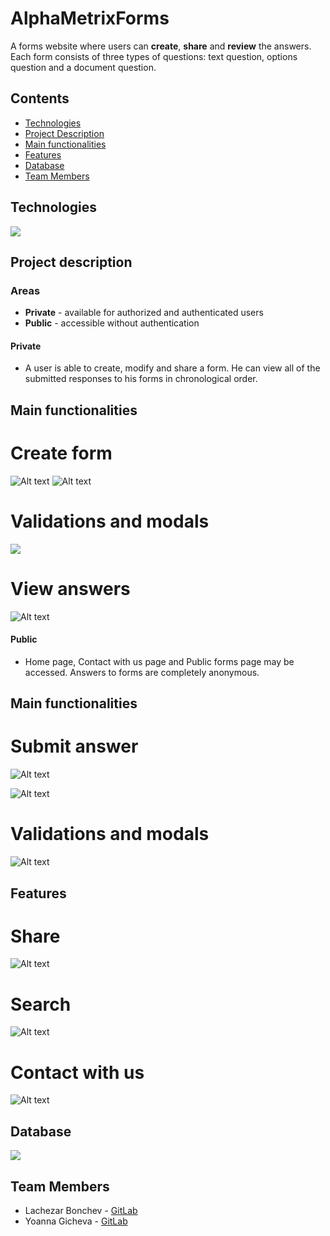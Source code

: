 # AlphaMetrixForms
A forms website where users can **create**, **share** and **review** the answers.
Each form consists of three types of questions: text question, options question and a document question.

## Contents

- [Technologies](#technologies)
- [Project Description](#project-description)
- [Main functionalities](#main-functionalities)
- [Features](#features)
- [Database](#database)
- [Team Members](#team-members)

## Technologies
![](/Images/git-technologies.png)

## Project description
### Areas
* **Private** - available for authorized and authenticated users 
* **Public** -  accessible without authentication

#### Private
* A user is able to create, modify and share a form. He can view all of the submitted responses to his forms in chronological order.

## Main functionalities
# Create form
![Alt text](/Images/textquestion.png)
![Alt text](/Images/optionquestion.png)

# Validations and modals
![](/Images/success.png)

# View answers
![Alt text](/Images/download.png)


#### Public
* Home page, Contact with us page and Public forms page may be accessed. Answers to forms are completely anonymous.

## Main functionalities
# Submit answer 

![Alt text](/Images/satisfaction.png)

![Alt text](/Images/upload.png)

# Validations and modals

![Alt text](/Images/document-restriction.png)

## Features

# Share

![Alt text](/Images/share.png)

# Search

![Alt text](/Images/search.png)

# Contact with us

![Alt text](/Images/contactwithus.png)


## Database
![](/Images/Database.png)

## Team Members
* Lachezar Bonchev - [GitLab](https://gitlab.com/lachezar.bonchev)
* Yoanna Gicheva - [GitLab](https://gitlab.com/yoanna.gicheva)